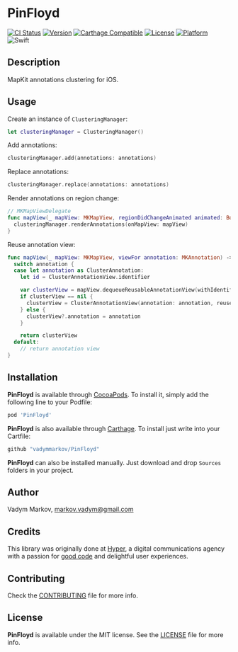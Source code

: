 # PinFloyd

[![CI Status](http://img.shields.io/travis/vadymmarkov/PinFloyd.svg?style=flat)](https://travis-ci.org/vadymmarkov/PinFloyd)
[![Version](https://img.shields.io/cocoapods/v/PinFloyd.svg?style=flat)](http://cocoadocs.org/docsets/PinFloyd)
[![Carthage Compatible](https://img.shields.io/badge/Carthage-compatible-4BC51D.svg?style=flat)](https://github.com/Carthage/Carthage)
[![License](https://img.shields.io/cocoapods/l/PinFloyd.svg?style=flat)](http://cocoadocs.org/docsets/PinFloyd)
[![Platform](https://img.shields.io/cocoapods/p/PinFloyd.svg?style=flat)](http://cocoadocs.org/docsets/PinFloyd)
![Swift](https://img.shields.io/badge/%20in-swift%203.0-orange.svg)

## Description

MapKit annotations clustering for iOS.

## Usage
Create an instance of `ClusteringManager`:
```swift
let clusteringManager = ClusteringManager()
```

Add annotations:
```swift
clusteringManager.add(annotations: annotations)
```

Replace annotations:
```swift
clusteringManager.replace(annotations: annotations)
```

Render annotations on region change:
```swift
// MKMapViewDelegate
func mapView(_ mapView: MKMapView, regionDidChangeAnimated animated: Bool) {
  clusteringManager.renderAnnotations(onMapView: mapView)
}
```

Reuse annotation view:
```swift
func mapView(_ mapView: MKMapView, viewFor annotation: MKAnnotation) -> MKAnnotationView? {
  switch annotation {
  case let annotation as ClusterAnnotation:
    let id = ClusterAnnotationView.identifier

    var clusterView = mapView.dequeueReusableAnnotationView(withIdentifier: id)
    if clusterView == nil {
      clusterView = ClusterAnnotationView(annotation: annotation, reuseIdentifier: id)
    } else {
      clusterView?.annotation = annotation
    }

    return clusterView
  default:
    // return annotation view
}
```

## Installation

**PinFloyd** is available through [CocoaPods](http://cocoapods.org). To install
it, simply add the following line to your Podfile:

```ruby
pod 'PinFloyd'
```

**PinFloyd** is also available through [Carthage](https://github.com/Carthage/Carthage).
To install just write into your Cartfile:

```ruby
github "vadymmarkov/PinFloyd"
```

**PinFloyd** can also be installed manually. Just download and drop `Sources` folders in your project.

## Author

Vadym Markov, markov.vadym@gmail.com

## Credits

This library was originally done at [Hyper](http://hyper.no), a digital
communications agency with a passion for [good code](https://github.com/hyperoslo) and delightful user experiences.

## Contributing

Check the [CONTRIBUTING](https://github.com/vadymmarkov/PinFloyd/blob/master/CONTRIBUTING.md) file for more info.

## License

**PinFloyd** is available under the MIT license. See the [LICENSE](https://github.com/vadymmarkov/PinFloyd/blob/master/LICENSE.md) file for more info.

